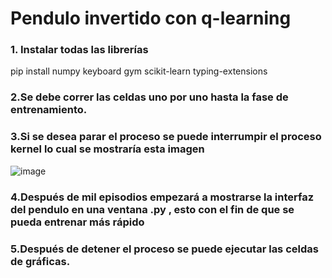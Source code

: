 # Pendulo invertido con q-learning
### 1. Instalar todas las librerías
  pip install numpy keyboard gym scikit-learn typing-extensions
### 2.Se debe correr las celdas uno por uno hasta la fase de entrenamiento.
### 3.Si se desea parar el proceso se puede interrumpir el proceso kernel lo cual se mostraría esta imagen
![image](https://github.com/user-attachments/assets/3cc31830-e31f-4010-ad3a-ac3e40ae8860)
### 4.Después de mil episodios empezará a mostrarse la interfaz del pendulo en una ventana .py , esto con el fin de que se pueda entrenar más rápido
### 5.Después de detener el proceso se puede ejecutar las celdas de gráficas.
